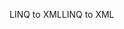 <span data-ttu-id="fa0a1-101">LINQ to XML</span><span class="sxs-lookup"><span data-stu-id="fa0a1-101">LINQ to XML</span></span>
